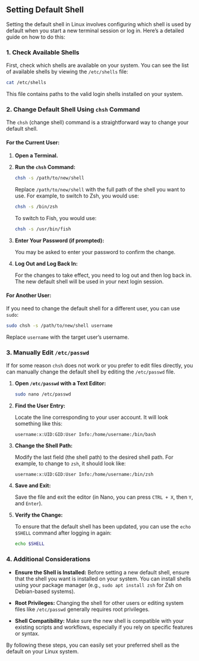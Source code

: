 ## Setting Default Shell
Setting the default shell in Linux involves configuring which shell is used by default when you start a new terminal session or log in. Here’s a detailed guide on how to do this:

### 1. **Check Available Shells**

First, check which shells are available on your system. You can see the list of available shells by viewing the `/etc/shells` file:

```bash
cat /etc/shells
```

This file contains paths to the valid login shells installed on your system.

### 2. **Change Default Shell Using `chsh` Command**

The `chsh` (change shell) command is a straightforward way to change your default shell.

#### **For the Current User:**

1. **Open a Terminal.**

2. **Run the `chsh` Command:**

   ```bash
   chsh -s /path/to/new/shell
   ```

   Replace `/path/to/new/shell` with the full path of the shell you want to use. For example, to switch to Zsh, you would use:

   ```bash
   chsh -s /bin/zsh
   ```

   To switch to Fish, you would use:

   ```bash
   chsh -s /usr/bin/fish
   ```

3. **Enter Your Password (if prompted):**

   You may be asked to enter your password to confirm the change.

4. **Log Out and Log Back In:**

   For the changes to take effect, you need to log out and then log back in. The new default shell will be used in your next login session.

#### **For Another User:**

If you need to change the default shell for a different user, you can use `sudo`:

```bash
sudo chsh -s /path/to/new/shell username
```

Replace `username` with the target user’s username.

### 3. **Manually Edit `/etc/passwd`**

If for some reason `chsh` does not work or you prefer to edit files directly, you can manually change the default shell by editing the `/etc/passwd` file.

1. **Open `/etc/passwd` with a Text Editor:**

   ```bash
   sudo nano /etc/passwd
   ```

2. **Find the User Entry:**

   Locate the line corresponding to your user account. It will look something like this:

   ```
   username:x:UID:GID:User Info:/home/username:/bin/bash
   ```

3. **Change the Shell Path:**

   Modify the last field (the shell path) to the desired shell path. For example, to change to `zsh`, it should look like:

   ```
   username:x:UID:GID:User Info:/home/username:/bin/zsh
   ```

4. **Save and Exit:**

   Save the file and exit the editor (in Nano, you can press `CTRL + X`, then `Y`, and `Enter`).

5. **Verify the Change:**

   To ensure that the default shell has been updated, you can use the `echo $SHELL` command after logging in again:

   ```bash
   echo $SHELL
   ```

### 4. **Additional Considerations**

- **Ensure the Shell is Installed:** Before setting a new default shell, ensure that the shell you want is installed on your system. You can install shells using your package manager (e.g., `sudo apt install zsh` for Zsh on Debian-based systems).

- **Root Privileges:** Changing the shell for other users or editing system files like `/etc/passwd` generally requires root privileges.

- **Shell Compatibility:** Make sure the new shell is compatible with your existing scripts and workflows, especially if you rely on specific features or syntax.

By following these steps, you can easily set your preferred shell as the default on your Linux system.
